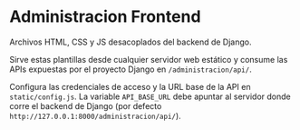 # Administracion Frontend

Archivos HTML, CSS y JS desacoplados del backend de Django.

Sirve estas plantillas desde cualquier servidor web estático y consume las APIs
expuestas por el proyecto Django en `/administracion/api/`.

Configura las credenciales de acceso y la URL base de la API en
`static/config.js`. La variable `API_BASE_URL` debe apuntar al servidor donde
corre el backend de Django (por defecto `http://127.0.0.1:8000/administracion/api/`).
